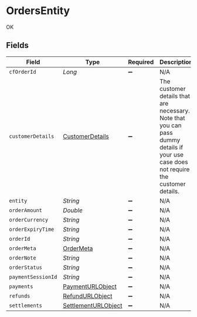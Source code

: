 # OrdersEntity

OK


## Fields

| Field                                                                                                                                 | Type                                                                                                                                  | Required                                                                                                                              | Description                                                                                                                           |
| ------------------------------------------------------------------------------------------------------------------------------------- | ------------------------------------------------------------------------------------------------------------------------------------- | ------------------------------------------------------------------------------------------------------------------------------------- | ------------------------------------------------------------------------------------------------------------------------------------- |
| `cfOrderId`                                                                                                                           | *Long*                                                                                                                                | :heavy_minus_sign:                                                                                                                    | N/A                                                                                                                                   |
| `customerDetails`                                                                                                                     | [CustomerDetails](../../models/shared/CustomerDetails.md)                                                                             | :heavy_minus_sign:                                                                                                                    | The customer details that are necessary. Note that you can pass dummy details if your use case does not require the customer details. |
| `entity`                                                                                                                              | *String*                                                                                                                              | :heavy_minus_sign:                                                                                                                    | N/A                                                                                                                                   |
| `orderAmount`                                                                                                                         | *Double*                                                                                                                              | :heavy_minus_sign:                                                                                                                    | N/A                                                                                                                                   |
| `orderCurrency`                                                                                                                       | *String*                                                                                                                              | :heavy_minus_sign:                                                                                                                    | N/A                                                                                                                                   |
| `orderExpiryTime`                                                                                                                     | *String*                                                                                                                              | :heavy_minus_sign:                                                                                                                    | N/A                                                                                                                                   |
| `orderId`                                                                                                                             | *String*                                                                                                                              | :heavy_minus_sign:                                                                                                                    | N/A                                                                                                                                   |
| `orderMeta`                                                                                                                           | [OrderMeta](../../models/shared/OrderMeta.md)                                                                                         | :heavy_minus_sign:                                                                                                                    | N/A                                                                                                                                   |
| `orderNote`                                                                                                                           | *String*                                                                                                                              | :heavy_minus_sign:                                                                                                                    | N/A                                                                                                                                   |
| `orderStatus`                                                                                                                         | *String*                                                                                                                              | :heavy_minus_sign:                                                                                                                    | N/A                                                                                                                                   |
| `paymentSessionId`                                                                                                                    | *String*                                                                                                                              | :heavy_minus_sign:                                                                                                                    | N/A                                                                                                                                   |
| `payments`                                                                                                                            | [PaymentURLObject](../../models/shared/PaymentURLObject.md)                                                                           | :heavy_minus_sign:                                                                                                                    | N/A                                                                                                                                   |
| `refunds`                                                                                                                             | [RefundURLObject](../../models/shared/RefundURLObject.md)                                                                             | :heavy_minus_sign:                                                                                                                    | N/A                                                                                                                                   |
| `settlements`                                                                                                                         | [SettlementURLObject](../../models/shared/SettlementURLObject.md)                                                                     | :heavy_minus_sign:                                                                                                                    | N/A                                                                                                                                   |